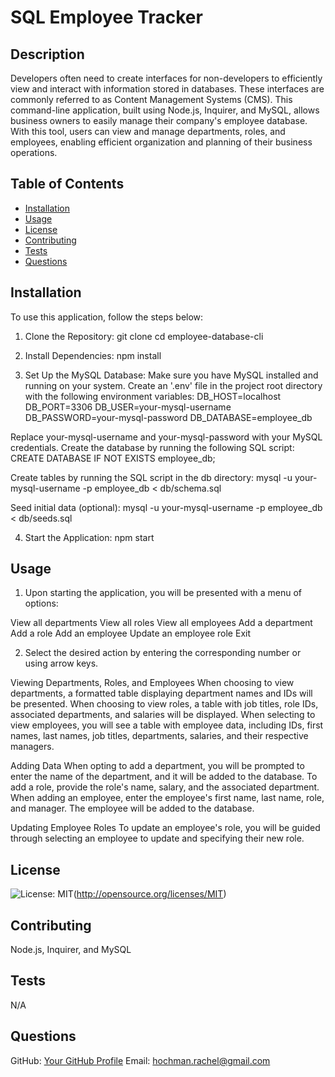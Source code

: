 # SQL Employee Tracker

## Description
Developers often need to create interfaces for non-developers to efficiently view and interact with information stored in databases. These interfaces are commonly referred to as Content Management Systems (CMS). This command-line application, built using Node.js, Inquirer, and MySQL, allows business owners to easily manage their company's employee database. With this tool, users can view and manage departments, roles, and employees, enabling efficient organization and planning of their business operations.

## Table of Contents
- [Installation](#installation)
- [Usage](#usage)
- [License](#license)
- [Contributing](#contributing)
- [Tests](#tests)
- [Questions](#questions)

## Installation
<!-- Add installation instructions here -->
To use this application, follow the steps below:

1. Clone the Repository: 
git clone <repository-url>
cd employee-database-cli

2. Install Dependencies: npm install

3. Set Up the MySQL Database: Make sure you have MySQL installed and running on your system. Create an '.env' file in the project root directory with the following environment variables:
DB_HOST=localhost
DB_PORT=3306
DB_USER=your-mysql-username
DB_PASSWORD=your-mysql-password
DB_DATABASE=employee_db

Replace your-mysql-username and your-mysql-password with your MySQL credentials. Create the database by running the following SQL script:
CREATE DATABASE IF NOT EXISTS employee_db;

Create tables by running the SQL script in the db directory:
mysql -u your-mysql-username -p employee_db < db/schema.sql

Seed initial data (optional):
mysql -u your-mysql-username -p employee_db < db/seeds.sql

4. Start the Application: npm start

## Usage
<!-- Add usage information here -->
1. Upon starting the application, you will be presented with a menu of options:

View all departments
View all roles
View all employees
Add a department
Add a role
Add an employee
Update an employee role
Exit

2. Select the desired action by entering the corresponding number or using arrow keys.

Viewing Departments, Roles, and Employees
When choosing to view departments, a formatted table displaying department names and IDs will be presented.
When choosing to view roles, a table with job titles, role IDs, associated departments, and salaries will be displayed.
When selecting to view employees, you will see a table with employee data, including IDs, first names, last names, job titles, departments, salaries, and their respective managers.

Adding Data
When opting to add a department, you will be prompted to enter the name of the department, and it will be added to the database.
To add a role, provide the role's name, salary, and the associated department.
When adding an employee, enter the employee's first name, last name, role, and manager. The employee will be added to the database.

Updating Employee Roles
To update an employee's role, you will be guided through selecting an employee to update and specifying their new role.

## License
<!-- Add license badge and explanation here -->
![License: MIT](https://img.shields.io/badge/License-MIT-yellow.svg)(http://opensource.org/licenses/MIT)

## Contributing
<!-- Add contribution guidelines here -->
Node.js, Inquirer, and MySQL

## Tests
<!-- Add test instructions here -->
N/A

## Questions
GitHub: [Your GitHub Profile](https://github.com/RachelCodes42)
Email: hochman.rachel@gmail.com
  